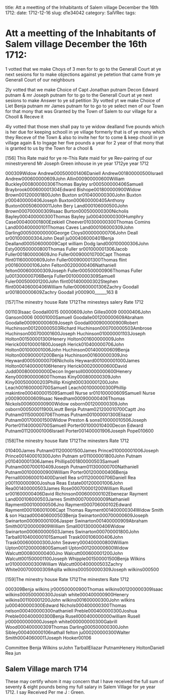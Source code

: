 title: Att a meetting of the Inhabitants of Salem village December the 16th 1712:
date: 1712-12-16
slug: d1e34042
category: SalVRec
tags: 


<div markdown class="doc" id="d1e34042">


# Att a meetting of the Inhabitants of Salem village December the 16th 1712: 

1 votted that we make Choys of 3 men for to go to the Generall Court at ye next sesions for to make objections against ye petetion that came from ye Generall Court of our neighbours

2ly votted that we make Choice of Capt Jonathan putnam Decon Edward putnam & mr Joseph putnam for to go to the Generall Court at ye next sesions to make Answer to ye sd petition 3ly votted yt we make Choice of Liet Benja putnam mr James putnam for to go to ye select men of our Town for that mony that was Granted by the Town of Salem to our village for a Chooll & Receve it

4ly votted that those men shall pay to ye widow dealland five pounds which is her due for keeping schooll in ye village formerly that is of ye mony which they Receve of the Town & also to invite her for to come & keep chooll in ye village again & to Ingage her five pounds a year for 2 year of that mony that is granted to us by the Town for a chool & 

[156] This Rate maid for ye re-This Rate maid for ye Rev-pairing of our minestryerend Mr Joseph Green inhouse in ye year 1712ye year 1712

000309Widow Andrew000500001406Daniell Andrew001800000500Israell Andrew000600000609John Allin000900000600William Buckley000800000306Thomas Bayley sr000500000406Samuell Braybrook000600001304Edward Bishope001800000900Widow Brown001200001800John Buxton sr010400000300John Buxton jr000400000406Joseph Buxton000600000405Anthony Buxton000506000011John Bery Land000106000500John Brown000700000309Isaac Burton000500000300Nicholis Bayley000400000300Thomas Bayley ju000400000300Humphry Case000400001800Ezekiell Cheever010300000300Thomas Comins Land000400000101Thomas Caves Land000106000309John Darling000500000000George Cloys000000000706John Deall sr001000000304John Deall ju000406000401Benja Dealland000506000009Capt william Dodg land000100000306John Esty000500000800Thomas Fuller sr001000001306Jacob Fuller001800000609Jno Fuller000900010700Capt Thomas flint011600000609John Fuller000900001300Thomas flint jr001600000106John Felton00200000406Nathaniell felton000600000309Joseph Fuller000500000906Thomas Fuller ju001300000706Benja Fuller001000000309Samuell Fuler000500001200John flint001400000302Stephen flint000406000406William fuller000600001306Zachry Goodall sr001800000609Zachry Goodall jr000900______163 8

[157]The minestry house Rate 1712The minesteys salery Rate 1712

001103Isaac Goodall0015 00000609John Gilles0009 00000406John Ganson0006 00001000Samuell Goodalle001200000609Abraham Goodalle000900000609Joseph Goodall000900000900Robert Huchinson001200000503Richard Huchinson000700000503Ambrose Huchinson000700001600Joseph Huchinson010000001103Joseph Holton001500001300Henery Holton001600000009John Herick000100001800Joseph Herick010400000706John Holton001000001006John Huchinson001400000609Benja Holton000900001200Benja Huchinson001600000309Jno Heyward000500000706Nicholis Heyward001000001000James Holton001400000106Henery Herick000200000600David Judd000800000000Decon Ingersoll000000000600Henery Keny000900000600Thomas Kiny000800000309John Kiny000500000203Phillip Knight000300001200John Leach001600000700Samuell Leach001000000300Phillip makintire000400001509Samuell Nurse sr010100000609Samuell Nurse jr000900000609Isaac Needham000900000406Thomas Nickols000600000900Widow osborn001200000309John osborn000500011900Lieutt Benja Putnam021200010700Captt Jno Putnam011500000706Thomas Putnam001000001300Eliazar Putnam001700001500Widow Preston & sons010000010506Joseph Porter011400000700Samuell Porter001000010400Decon Edward Putnam011200001006Israell Porter001400001906Joseph Pope010600

[158]The minestry house Rate 1712The minesters Rate 1712

010400James Putnam011200001500James Prince010000001006Joseph Prince001400010300John Putnam sr011000001800John Putnam jr010400001306James Phillips001800000503Samuell Putnam000700010409Joseph Putnam011300000700Nathaniell Putnam001000000900William Porter001200000406Benja Pernall000600010400Daniell Rea sr011200000706Daniell Rea jr001100000900Joshua Reas Estate001200001006John Rea001400000503James Rose000700001200William Rusell sr001600000406David Richinson000600000102Ebenezar Rayment Land000106000503James Smith000700000009Nathaniell Rayment000100000506Jno Rayment000706000102Edward Rayment000106001006Capt Thomas Rayment001400000304Widow Smith & son Hazad000406000503Benja Swinarton000700000609Joseph Swinarton000900001006Jasper Swinarton001400000909Abraham Smith001200000909William Small001300000406Widow Swinarton000600000503James Swinarton000700001800John Tarball010400000101Samuell Trask000106000406John Trask000600000300John Seavery000400000800William Upton001200000800Samuell Upton001200000600Widow Walcutt000800000400Jno Walcutt000600001200John Walcutt001500001100Joseph Whipple001500001500Benja Wilkins sr010000000300William Walcutt000400000503Zachry White000700000309Aqilla wilkins000500000309Joseph wilkins000500

[159]The minestry house Rate 1712The minesters Rate 1712

000309Benja wilkins jr000500000900Thomas wilkins001200000309Isaac wilkins000500000300Josiah white000400000900Henery wilkins001100001200John wilkins001600000300John wilkins ju000400000300Edward Nichols000400000300Thomas nelson000400000300nathaniell Preble000400000300Joshua Preble000400000300Benja Rusell000400000000william Rusell jr000000000000Joseph white000000000300Gabrill Wood000400000309Thomas Darling000500000300John Sibley000400000106nathall felton ju000200000300Walter Smith00040600011Joseph Hooker00106

Committee Benja Wilkins srJohn TarballEliazar PutnamHenery HoltonDaniell Rea jun

## Salem Village march 1714 

These may certify whom it may concern that I have received the full sum of seventy & eight pounds being my full salary in Salem Village for ye year 1712. I say Received Per me J : Green.
</div>